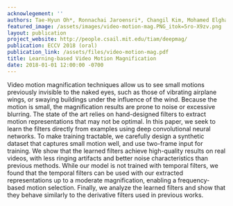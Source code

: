 ```yaml
---
acknowlegement: ''
authors: Tae-Hyun Oh*, Ronnachai Jaroensri*, Changil Kim, Mohamed Elgharib, Frédo Durand, William T. Freeman, Wojciech Matusik
featured_image: /assets/images/video-motion-mag.PNG_itok=5ro-X9zv.png
layout: publication
project_website: http://people.csail.mit.edu/tiam/deepmag/
publication: ECCV 2018 (oral)
publication_link: /assets/files/video-motion-mag.pdf
title: Learning-based Video Motion Magnification
date: 2018-01-01 12:00:00 -0700
---
```


Video motion magnification techniques allow us to see small motions previously invisible to the naked eyes, such as those of vibrating airplane wings, or swaying buildings under the influence of the wind. Because the motion is small, the magnification results are prone to noise or excessive blurring. The state of the art relies on hand-designed filters to extract motion representations that may not be optimal. In this paper, we seek to learn the filters directly from examples using deep convolutional neural networks. To make training tractable, we carefully design a synthetic dataset that captures small motion well, and use two-frame input for training. We show that the learned filters achieve high-quality results on real videos, with less ringing artifacts and better noise characteristics than previous methods. While our model is not trained with temporal filters, we found that the temporal filters can be used with our extracted representations up to a moderate magnification, enabling a frequency-based motion selection. Finally, we analyze the learned filters and show that they behave similarly to the derivative filters used in previous works.